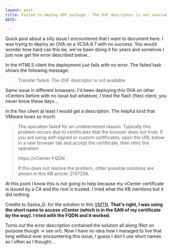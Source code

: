 ```yaml
---
layout: post
title: Failed to deploy OVF package - The OVF descriptor is not available
DATE: 

---
```

Quick post about a silly issue I encountered that I want to document here. I was trying to deploy an OVA on a VCSA 6.7 with no success. You would wonder how hard can this be, we've been doing it for years and somehow I just now get the error described below...

In the HTML5 client the deployment just fails with no error. The failed task shows the following message:

> Transfer failed: The OVF descriptor is not available

Same issue in different browsers. I'd been deploying this OVA on other vCenters before with no issue but whatever, I tried the flash (flex) client, you never know these days...

In the flex client at least I would get a description. The helpful kind that VMware loves so much:

> The operation failed for an undetermined reason. Typically this problem occurs due to certificates that the browser does not trust. If you are using self-signed or custom certificates, open the URL below in a new browser tab and accept the certificate, then retry the operation.
>
> https://vCenter-FQDN
>
> If this does not resolve the problem, other possible solutions are shown in this KB article: 2147256.

At this point I know this is not going to help because my vCenter certificate is issued by a CA and the root is trusted. I tried what the KB mentions but it did nothing.

Credits to Sasha_G. for the solution in this [VMTN](https://communities.vmware.com/thread/573590?start=15&tstart=0). **That's right, I was using the short name to access vCenter (which is in the SAN of my certificate by the way). I tried with the FQDN and it worked.**

Turns out the error description contained the solution all along (Not on purpose though -> see url). Now I have no idea how I managed to live that long without ever encountering this issue, I guess I don't use short names as I often as I thought...
